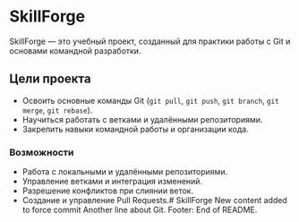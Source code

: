 # SkillForge

SkillForge — это учебный проект, созданный для практики работы с Git и основами командной разработки. 

## Цели проекта

- Освоить основные команды Git (`git pull`, `git push`, `git branch`, `git merge`, `git rebase`).
- Научиться работать с ветками и удалёнными репозиториями.
- Закрепить навыки командной работы и организации кода.

### Возможности

- Работа с локальными и удалёнными репозиториями.
- Управление ветками и интеграция изменений.
- Разрешение конфликтов при слиянии веток.
- Создание и управление Pull Requests.# SkillForge 
New content added to force commit
Another line about Git.
Footer: End of README.
